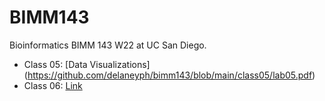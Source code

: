 # BIMM143
Bioinformatics BIMM 143 W22 at UC San Diego. 

- Class 05: [Data Visualizations] (https://github.com/delaneyph/bimm143/blob/main/class05/lab05.pdf)
- Class 06: [Link]()
